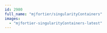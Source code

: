 ```yaml
---
id: 2980
full_name: "mjfortier/singularityContainers"
images: 
  - "mjfortier-singularityContainers-latest"
---
```

